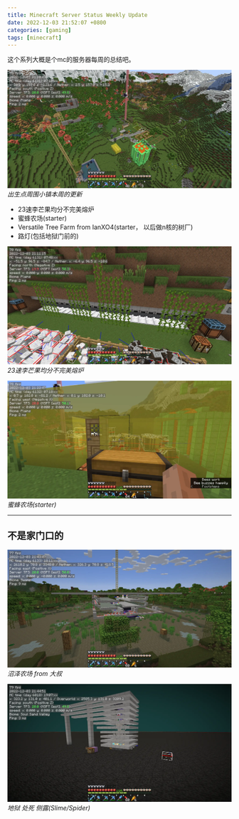 ```yaml
---
title: Minecraft Server Status Weekly Update
date: 2022-12-03 21:52:07 +0800
categories: [gaming]
tags: [minecraft]
---
```


这个系列大概是个mc的服务器每周的总结吧。

![overview](/assets/img/minecraft/2022-12-03_21.10.43.webp)
_出生点周围小镇本周的更新_
- 23速李芒果均分不完美熔炉
- 蜜蜂农场(starter)
- Versatile Tree Farm from IanXO4(starter， 以后做n核的树厂)
- 路灯(包括地狱门前的)

![furnace](/assets/img/minecraft/2022-12-03_21.11.15.webp)
_23速李芒果均分不完美熔炉_

![bee farm](/assets/img/minecraft/2022-12-03_21.22.47.webp)
_蜜蜂农场(starter)_

***

## 不是家门口的

![Swamp Farm](/assets/img/minecraft/2022-12-03_21.43.47.webp)
_沼泽农场 from 大叔_

![Swamp Farm](/assets/img/minecraft/2022-12-03_21.44.52.webp)
_地狱 处死 侧露(Slime/Spider)_